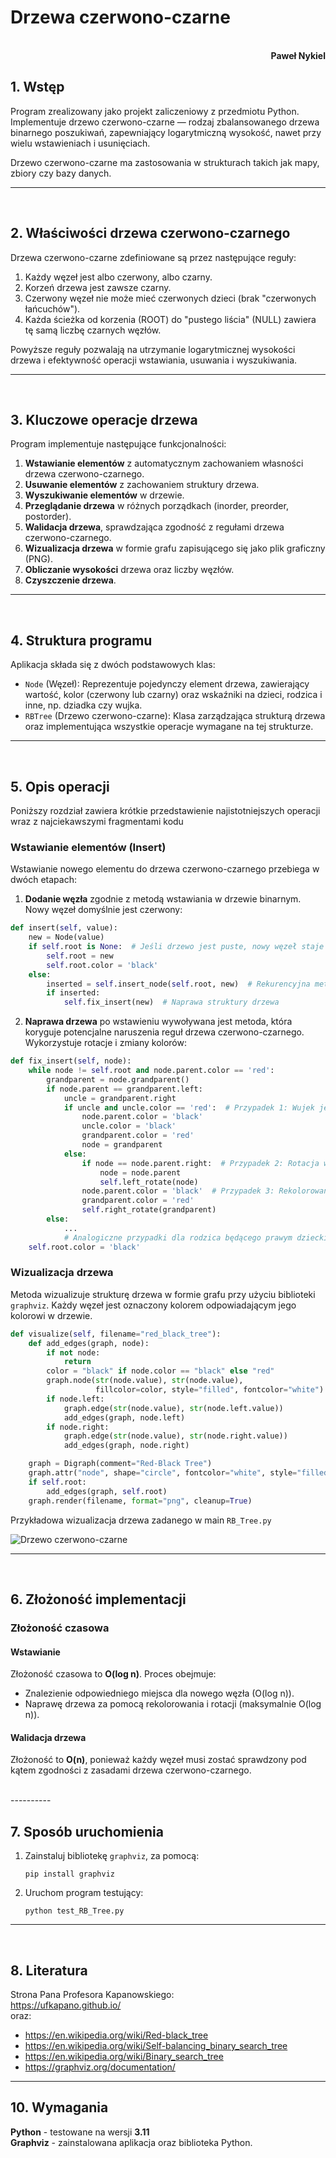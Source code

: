 # **Drzewa czerwono-czarne**

<br>
<div style="text-align: right"><b>Paweł Nykiel</b></div>

## **1. Wstęp**

Program zrealizowany jako projekt zaliczeniowy z przedmiotu Python. Implementuje drzewo czerwono-czarne — rodzaj zbalansowanego drzewa binarnego poszukiwań, zapewniający logarytmiczną wysokość, nawet przy wielu wstawieniach i usunięciach.

Drzewo czerwono-czarne ma zastosowania w strukturach takich jak mapy, zbiory czy bazy danych.

----------
<br>

## **2. Właściwości drzewa czerwono-czarnego**

Drzewa czerwono-czarne zdefiniowane są przez następujące reguły:
1. Każdy węzeł jest albo czerwony, albo czarny.
2. Korzeń drzewa jest zawsze czarny.
3. Czerwony węzeł nie może mieć czerwonych dzieci (brak "czerwonych łańcuchów").
4. Każda ścieżka od korzenia (ROOT) do "pustego liścia" (NULL) zawiera tę samą liczbę czarnych węzłów.

Powyższe reguły pozwalają na utrzymanie logarytmicznej wysokości drzewa i efektywność operacji wstawiania, usuwania i wyszukiwania.

----------
<br>

## **3. Kluczowe operacje drzewa**

Program implementuje następujące funkcjonalności:
1. **Wstawianie elementów** z automatycznym zachowaniem własności drzewa czerwono-czarnego.
2. **Usuwanie elementów** z zachowaniem struktury drzewa.
3. **Wyszukiwanie elementów** w drzewie.
4. **Przeglądanie drzewa** w różnych porządkach (inorder, preorder, postorder).
5. **Walidacja drzewa**, sprawdzająca zgodność z regułami drzewa czerwono-czarnego.
6. **Wizualizacja drzewa** w formie grafu zapisującego się jako plik graficzny (PNG).
7. **Obliczanie wysokości** drzewa oraz liczby węzłów.
8. **Czyszczenie drzewa**.

----------
<br>

## **4. Struktura programu**

Aplikacja składa się z dwóch podstawowych klas:
- `Node` (Węzeł): Reprezentuje pojedynczy element drzewa, zawierający wartość, kolor (czerwony lub czarny) oraz wskaźniki na dzieci, rodzica i inne, np. dziadka czy wujka.
- `RBTree` (Drzewo czerwono-czarne): Klasa zarządzająca strukturą drzewa oraz implementująca wszystkie operacje wymagane na tej strukturze.

----------
<br>

## **5. Opis operacji**

Poniższy rozdział zawiera krótkie przedstawienie najistotniejszych operacji wraz z najciekawszymi fragmentami kodu

### **Wstawianie elementów (Insert)**
Wstawianie nowego elementu do drzewa czerwono-czarnego przebiega w dwóch etapach:
1. **Dodanie węzła** zgodnie z metodą wstawiania w drzewie binarnym. Nowy węzeł domyślnie jest czerwony:
```python
def insert(self, value):
    new = Node(value)
    if self.root is None:  # Jeśli drzewo jest puste, nowy węzeł staje się korzeniem
        self.root = new
        self.root.color = 'black'
    else:
        inserted = self.insert_node(self.root, new)  # Rekurencyjna metoda wstawiania nowego węzła do drzewa BST
        if inserted:
            self.fix_insert(new)  # Naprawa struktury drzewa
```
2. **Naprawa drzewa** po wstawieniu wywoływana jest metoda, która koryguje potencjalne naruszenia reguł drzewa czerwono-czarnego. Wykorzystuje rotacje i zmiany kolorów:

```python
def fix_insert(self, node):
    while node != self.root and node.parent.color == 'red':
        grandparent = node.grandparent()
        if node.parent == grandparent.left:
            uncle = grandparent.right
            if uncle and uncle.color == 'red':  # Przypadek 1: Wujek jest czerwony
                node.parent.color = 'black'
                uncle.color = 'black'
                grandparent.color = 'red'
                node = grandparent
            else:
                if node == node.parent.right:  # Przypadek 2: Rotacja w lewo
                    node = node.parent
                    self.left_rotate(node)
                node.parent.color = 'black'  # Przypadek 3: Rekolorowanie i rotacja
                grandparent.color = 'red'
                self.right_rotate(grandparent)
        else:
            ...
            # Analogiczne przypadki dla rodzica będącego prawym dzieckiem
    self.root.color = 'black'
```

### **Wizualizacja drzewa**
Metoda wizualizuje strukturę drzewa w formie grafu przy użyciu biblioteki `graphviz`. Każdy węzeł jest oznaczony kolorem odpowiadającym jego kolorowi w drzewie.

```python
def visualize(self, filename="red_black_tree"):
    def add_edges(graph, node):
        if not node:
            return
        color = "black" if node.color == "black" else "red"
        graph.node(str(node.value), str(node.value),
                   fillcolor=color, style="filled", fontcolor="white")
        if node.left:
            graph.edge(str(node.value), str(node.left.value))
            add_edges(graph, node.left)
        if node.right:
            graph.edge(str(node.value), str(node.right.value))
            add_edges(graph, node.right)

    graph = Digraph(comment="Red-Black Tree")
    graph.attr("node", shape="circle", fontcolor="white", style="filled")
    if self.root:
        add_edges(graph, self.root)
    graph.render(filename, format="png", cleanup=True)
```

Przykładowa wizualizacja drzewa zadanego w main `RB_Tree.py`
   
   ![Drzewo czerwono-czarne](./rb_tree_test.png)
   
----------
<br>

## **6. Złożoność implementacji**

### **Złożoność czasowa**

#### Wstawianie

Złożoność czasowa to **O(log n)**. Proces obejmuje:
- Znalezienie odpowiedniego miejsca dla nowego węzła (O(log n)).
- Naprawę drzewa za pomocą rekolorowania i rotacji (maksymalnie O(log n)).

#### Walidacja drzewa
Złożoność to **O(n)**, ponieważ każdy węzeł musi zostać sprawdzony pod kątem zgodności z zasadami drzewa czerwono-czarnego.

<br>
----------

## **7. Sposób uruchomienia**
1. Zainstaluj bibliotekę `graphviz`, za pomocą:
   ```
   pip install graphviz
   ```
2. Uruchom program testujący:
   ```
   python test_RB_Tree.py
   ```

----------
<br>

## **8. Literatura**

Strona Pana Profesora Kapanowskiego:  
https://ufkapano.github.io/  
oraz:  
- https://en.wikipedia.org/wiki/Red-black_tree  
- https://en.wikipedia.org/wiki/Self-balancing_binary_search_tree  
- https://en.wikipedia.org/wiki/Binary_search_tree  
- https://graphviz.org/documentation/

----------

## **10. Wymagania**

**Python** - testowane na wersji **3.11**  
**Graphviz** - zainstalowana aplikacja oraz biblioteka Python.